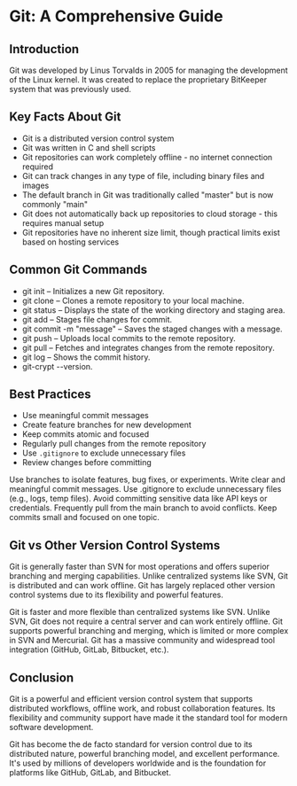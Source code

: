 # Git: A Comprehensive Guide

## Introduction
Git was developed by Linus Torvalds in 2005 for managing the development of the Linux kernel. It was created to replace the proprietary BitKeeper system that was previously used.

## Key Facts About Git
- Git is a distributed version control system
- Git was written in C and shell scripts
- Git repositories can work completely offline - no internet connection required
- Git can track changes in any type of file, including binary files and images
- The default branch in Git was traditionally called "master" but is now commonly "main"
- Git does not automatically back up repositories to cloud storage - this requires manual setup
- Git repositories have no inherent size limit, though practical limits exist based on hosting services

## Common Git Commands

- git init – Initializes a new Git repository.
- git clone <url> – Clones a remote repository to your local machine.
- git status – Displays the state of the working directory and staging area.
- git add <file> – Stages file changes for commit.
- git commit -m "message" – Saves the staged changes with a message.
- git push – Uploads local commits to the remote repository.
- git pull – Fetches and integrates changes from the remote repository.
- git log – Shows the commit history.
- git-crypt --version.

## Best Practices
- Use meaningful commit messages
- Create feature branches for new development
- Keep commits atomic and focused
- Regularly pull changes from the remote repository
- Use `.gitignore` to exclude unnecessary files
- Review changes before committing

Use branches to isolate features, bug fixes, or experiments.
Write clear and meaningful commit messages.
Use .gitignore to exclude unnecessary files (e.g., logs, temp files).
Avoid committing sensitive data like API keys or credentials.
Frequently pull from the main branch to avoid conflicts.
Keep commits small and focused on one topic.

## Git vs Other Version Control Systems
Git is generally faster than SVN for most operations and offers superior branching and merging capabilities. Unlike centralized systems like SVN, Git is distributed and can work offline. Git has largely replaced other version control systems due to its flexibility and powerful features.

Git is faster and more flexible than centralized systems like SVN.
Unlike SVN, Git does not require a central server and can work entirely offline.
Git supports powerful branching and merging, which is limited or more complex in SVN and Mercurial.
Git has a massive community and widespread tool integration (GitHub, GitLab, Bitbucket, etc.).

## Conclusion

Git is a powerful and efficient version control system that supports distributed workflows, offline work, and robust collaboration features. Its flexibility and community support have made it the standard tool for modern software development.

Git has become the de facto standard for version control due to its distributed nature, powerful branching model, and excellent performance. It's used by millions of developers worldwide and is the foundation for platforms like GitHub, GitLab, and Bitbucket.